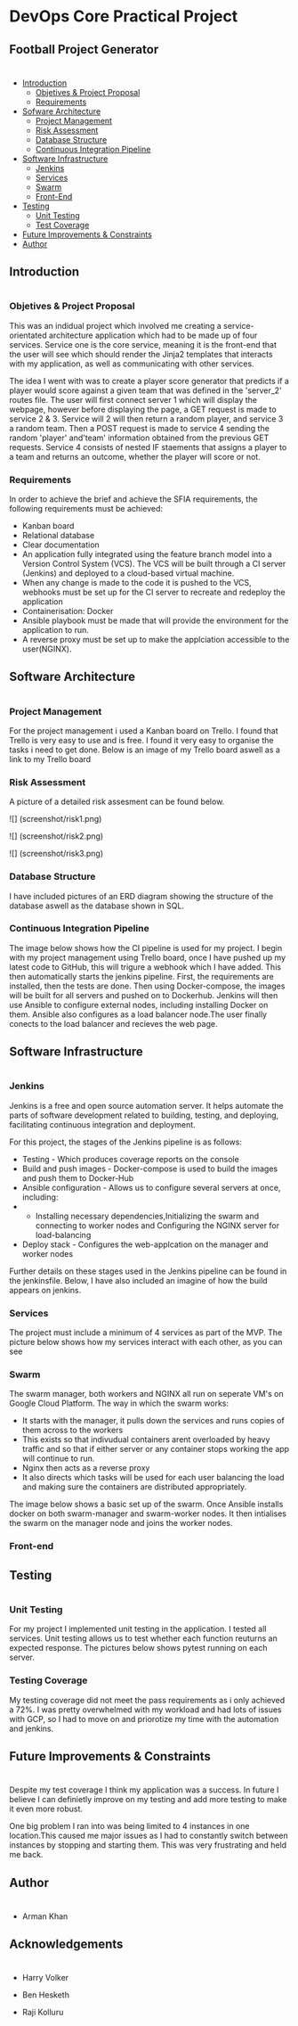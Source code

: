 # DevOps Core Practical Project
## Football Project Generator
# 
#
* [Introduction](#Introduction) 
  * [Objetives & Project Proposal](#)
  * [Requirements](#)
* [Sofware Architecture](#architecture)
  * [Project Management](#trello)
  * [Risk Assessment](#risk)
  * [Database Structure](#entity-relationship-diagram)
  * [Continuous Integration Pipeline](#CI)
* [Software Infrastructure](#softwareinfrastructure)
  * [Jenkins](#jenkins)
  * [Services](#SERVICES)
  * [Swarm](#Swarmconfig)
  * [Front-End](#FrontEnd)
* [Testing](#Testing)
  * [Unit Testing](#Unitteting)
  * [Test Coverage](#testcoverage)
* [Future Improvements & Constraints](#FutureImprovementsandproblems)
* [Author](#Author)

## Introduction 
#

### Objetives & Project Proposal

This was an indidual project which involved me creating a service-orientated architecture application which had to be made up of four services. Service one is the core service, meaning it is the front-end that the user will see which should render the Jinja2 templates that interacts with my application, as well as communicating with other services.

The idea I went with was to create a player score generator that predicts if a player would score against a given team that was defined in the 'server_2' routes file. The user will first connect server 1 which will display the webpage, however before displaying the page, a GET request is made to service 2 & 3. Service will 2 will then return a random player, and service 3 a random team. Then a POST request is made to service 4 sending the random 'player' and'team' information obtained from the previous GET requests. Service 4 consists of nested IF staements that assigns a player to a team and returns an outcome, whether the player will score or not.

### Requirements

In order to achieve the brief and achieve the SFIA requirements, the following requirements must be achieved:

* Kanban board
* Relational database 
* Clear documentation 
* An application fully integrated using the feature branch model into a Version Control System (VCS). The VCS will be built through a CI server (Jenkins) and deployed to a cloud-based virtual machine. 
* When any change is made to the code it is pushed to the VCS, webhooks must be set up for the CI server to recreate and redeploy the application
* Containerisation: Docker
* Ansible playbook must be made that will provide the environment for the application to run.
* A reverse proxy must be set up to make the applciation accessible to the user(NGINX).

## Software Architecture
#
### Project Management
For the project management i used a Kanban board on Trello. I found that Trello is very easy to use and is free.
I found it very easy to organise the tasks i need to get done. Below is an image of my Trello board aswell as a link to my Trello board
### Risk Assessment
A picture of a detailed risk assesment can be found below.

![] (screenshot/risk1.png)

![] (screenshot/risk2.png)

![] (screenshot/risk3.png)


### Database Structure
I have included pictures of an ERD diagram showing the structure of the database aswell as the database shown in SQL.


### Continuous Integration Pipeline
The image below shows how the CI pipeline is used for my project. I begin with my project management using Trello board, once I have pushed up my latest code to GitHub, this will trigure a webhook which I have added. This then automatically starts the jenkins pipeline. First, the requirements are installed, then the tests are done. Then using Docker-compose, the images will be built for all servers and pushed on to Dockerhub. Jenkins will then use Ansible to configure external nodes, including installing Docker on them. Ansible also configures as a load balancer node.The user finally conects to the load balancer and recieves the web page.

## Software Infrastructure
#
### Jenkins 
Jenkins is a free and open source automation server. It helps automate the parts of software development related to building, testing, and deploying, facilitating continuous integration and deployment. 

For this project, the stages of the Jenkins pipeline is as follows: 
* Testing - Which produces coverage reports on the console
* Build and push images - Docker-compose is used to build the images and push them to Docker-Hub
* Ansible configuration - Allows us to configure several servers at once, including:
* * Installing necessary dependencies,Initializing the swarm and connecting to worker nodes and Configuring the NGINX server for load-balancing
* Deploy stack - Configures the web-applcation on the manager and worker nodes

Further details on these stages used in the Jenkins pipeline can be found in the jenkinsfile. Below, I have also included an imagine of how the build appears on jenkins.

### Services

The project must include a minimum of 4 services as part of the MVP. The picture below shows how my services interact with each other, as you can see

### Swarm
The swarm manager, both workers and NGINX all run on seperate VM's on Google Cloud Platform. The way in which the swarm works:
- It starts with the manager, it pulls down the services and runs copies of them across to the workers
- This exists so that indivudual containers arent overloaded by heavy traffic and so that if either server or any container stops working the app will continue to run.
- Nginx then acts as a reverse proxy
- It also directs which tasks will be used for each user balancing the load and making sure the containers are distributed appropriately.

The image below shows a basic set up of the swarm. Once Ansible installs docker on both swarm-manager and swarm-worker nodes. It then intialises the swarm on the manager node and joins the worker nodes.

### Front-end

## Testing 
#
### Unit Testing
For my project I implemented unit testing in the application. I tested all services. Unit testing allows us to test whether each function reuturns an expected response. The pictures below shows pytest running on each server.
### Testing Coverage
My testing coverage did not meet the pass requirements as i only achieved a 72%. I was pretty overwhelmed with my workload and had lots of issues with GCP, so I had to move on and priorotize my time with the automation and jenkins.
## Future Improvements & Constraints
#

Despite my test coverage I think my application was a success. In future I believe I can definietly improve on my testing and add more testing to make it even more robust.

One big problem I ran into was being limited to 4 instances in one location.This caused me major issues as I had to constantly switch between instances by stopping and starting them. This was very frustrating and held me back.



## Author
#
- Arman Khan
## Acknowledgements
#
- Harry Volker

- Ben Hesketh

- Raji Kolluru






